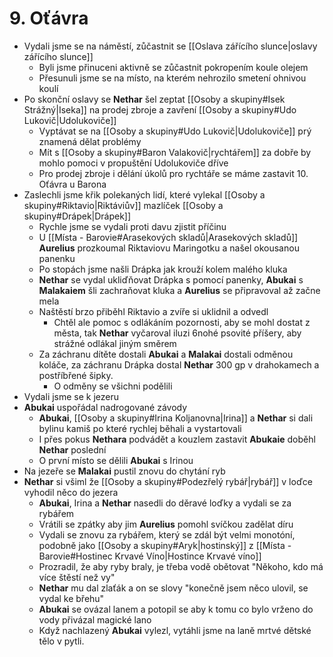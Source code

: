 # 9. Oťávra
- Vydali jsme se na náměstí, zůčastnit se [[Oslava zářícího slunce|oslavy zářícího slunce]]
	- Byli jsme přinuceni aktivně se zůčastnit pokropením koule olejem
	- Přesunuli jsme se na místo, na kterém nehrozilo smetení ohnivou koulí
- Po skonční oslavy se **Nethar** šel zeptat [[Osoby a skupiny#Isek Strážný|Iseka]] na prodej zbroje a zavření [[Osoby a skupiny#Udo Lukovič|Udolukoviče]]
	- Vyptávat se na [[Osoby a skupiny#Udo Lukovič|Udolukoviče]] prý znamená dělat problémy
	- Mít s [[Osoby a skupiny#Baron Valakovič|rychtářem]] za dobře by mohlo pomoci v propuštění Udolukoviče dříve
	- Pro prodej zbroje i dělání úkolů pro rychtáře se máme zastavit 10. Oťávra u Barona
- Zaslechli jsme křik polekaných lidí, které vylekal [[Osoby a skupiny#Riktavio|Riktáviův]] mazlíček [[Osoby a skupiny#Drápek|Drápek]]
	- Rychle jsme se vydali proti davu zjistit příčinu
	- U [[Místa - Barovie#Arasekových skladů|Arasekových skladů]] **Aurelius** prozkoumal Riktaviovu Maringotku a našel okousanou panenku
	- Po stopách jsme našli Drápka jak krouží kolem malého kluka
	- **Nethar** se vydal ukliďňovat Drápka s pomocí panenky, **Abukai** s **Malakaiem** šli zachraňovat kluka a **Aurelius** se připravoval až začne mela
	- Naštěstí brzo přiběhl Riktavio a zvíře si uklidnil a odvedl
		- Chtěl ale pomoc s odlákáním pozornosti, aby se mohl dostat z města, tak **Nethar** vyčaroval iluzi 6nohé psovité příšery, aby strážné odlákal jiným směrem
	- Za záchranu dítěte dostali **Abukai** a **Malakai** dostali odměnou koláče, za záchranu Drápka dostal **Nethar** 300 gp v drahokamech a postříbřené šipky.
		- O odměny se všichni podělili
- Vydali jsme se k jezeru
- **Abukai** uspořádal nadrogované závody
	- **Abukai**, [[Osoby a skupiny#Irina Koljanovna|Irina]] a **Nethar** si dali bylinu kamiš po které rychlej běhali a vystartovali
	- I přes pokus **Nethara** podvádět a kouzlem zastavit **Abukaie** doběhl **Nethar** poslední
	- O první místo se dělili **Abukai** s Irinou
- Na jezeře se **Malakai** pustil znovu do chytání ryb
- **Nethar** si všiml že [[Osoby a skupiny#Podezřelý rybář|rybář]] v loďce vyhodil něco do jezera
	- **Abukai**, Irina a **Nethar** nasedli do děravé loďky a vydali se za rybářem
	- Vrátili se zpátky aby jim **Aurelius** pomohl svíčkou zadělat díru
	- Vydali se znovu za rybářem, který se zdál být velmi monotóní, podobně jako [[Osoby a skupiny#Aryk|hostinský]] z [[Místa - Barovie#Hostinec Krvavé Víno|Hostince Krvavé víno]]
	- Prozradil, že aby ryby braly, je třeba vodě obětovat "Někoho, kdo má více štěstí než vy"
	- **Nethar** mu dal zlaťák a on se slovy "konečně jsem něco ulovil, se vydal ke břehu"
	- **Abukai** se ovázal lanem a potopil se aby k tomu co bylo vrženo do vody přivázal magické lano
	- Když nachlazený **Abukai** vylezl, vytáhli jsme na laně mrtvé dětské tělo v pytli.